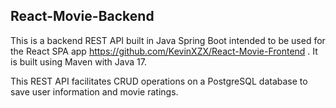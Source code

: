 ## React-Movie-Backend

This is a backend REST API built in Java Spring Boot intended to be used for 
the React SPA app https://github.com/KevinXZX/React-Movie-Frontend . It is built using Maven
with Java 17.  

This REST API facilitates CRUD operations on a PostgreSQL database to save user
information and movie ratings. 


